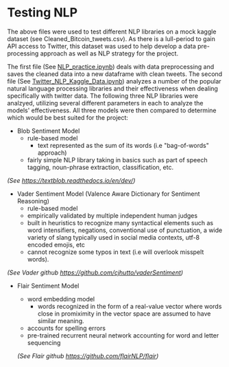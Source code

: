 # Testing NLP 

The above files were used to test different NLP libraries on a mock kaggle dataset (see Cleaned_Bitcoin_tweets.csv). As there is a lull-period to gain API access to Twitter, this dataset was used to help develop a data pre-processing approach as well as NLP strategy for the project. 

The first file (See [NLP_practice.ipynb](https://github.com/findthefunction/goldendwarf/blob/andrew/NLP_analysis/test_files/NLP_practice.ipynb)) deals with data preprocessing and saves the cleaned data into a new dataframe with clean tweets. The second file (See [Twitter_NLP_Kaggle_Data.ipynb](https://github.com/findthefunction/goldendwarf/blob/andrew/NLP_analysis/test_files/Twitter_NLP_Kaggle_Data.ipynb)) analyzes a number of the popular natural language processing libraries and their effectiveness when 
dealing specifically with twitter data. The following three NLP libraries were analzyed, utilizing several different parameters in each to analyze the models' effectiveness. All three models were then compared to determine which would be best suited for the project:

- Blob Sentiment Model
   - rule-based model 
      - text represented as the sum of its words (i.e "bag-of-words" approach)
   - fairly simple NLP library taking in basics such as part of speech tagging, noun-phrase extraction, classification, etc.
   
 *(See https://textblob.readthedocs.io/en/dev/)*
   
- Vader Sentiment Model (Valence Aware Dictionary for Sentiment Reasoning)
   - rule-based model 
   - empirically validated by multiple independent human judges 
   - built in heuristics to recognize many syntactical elements such as word intensifiers, negations, conventional use of punctuation, a wide variety of slang typically used in social media contexts, utf-8 encoded emojis, etc
   - cannot recognize some typos in text (i.e will overlook misspelt words).
 
 *(See Vader github https://github.com/cjhutto/vaderSentiment)*
   
- Flair Sentiment Model
   - word embedding model 
      - words recognized in the form of a real-value vector where words close in promiximity in the vector space are assumed to have similar meaning.
   - accounts for spelling errors
   - pre-trained recurrent neural network accounting for word and letter sequencing 
  
  *(See Flair github https://github.com/flairNLP/flair)*

